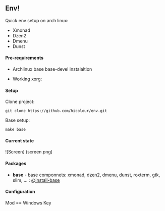 ## Env! 

Quick env setup on arch linux:

* Xmonad 
* Dzen2 
* Dmenu 
* Dunst  


#### Pre-requirements

* Archlinux base base-devel instalaltion 

* Working xorg:
	

#### Setup

Clone project:

	git clone https://github.com/hicolour/env.git


Base setup: 

    make base



#### Current state


![Screen] (screen.png)


#### Packages

 * **base** - base componnets: xmonad, dzen2, dmenu, dunst, roxterm, gtk, slim, ...   : [@install-base](.utils/install-base.sh)


#### Configuration

Mod == Windows Key


